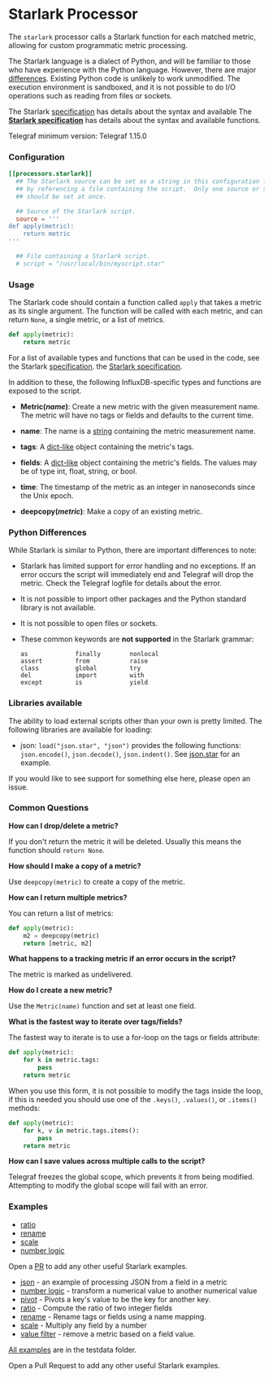 # Starlark Processor

The `starlark` processor calls a Starlark function for each matched metric,
allowing for custom programmatic metric processing.

The Starlark language is a dialect of Python, and will be familiar to those who
have experience with the Python language. However, there are major [differences](#python-differences).
Existing Python code is unlikely to work unmodified.  The execution environment
is sandboxed, and it is not possible to do I/O operations such as reading from
files or sockets.

The Starlark [specification][] has details about the syntax and available
The **[Starlark specification][]** has details about the syntax and available
functions.

Telegraf minimum version: Telegraf 1.15.0

### Configuration

```toml
[[processors.starlark]]
  ## The Starlark source can be set as a string in this configuration file, or
  ## by referencing a file containing the script.  Only one source or script
  ## should be set at once.

  ## Source of the Starlark script.
  source = '''
def apply(metric):
	return metric
'''

  ## File containing a Starlark script.
  # script = "/usr/local/bin/myscript.star"
```

### Usage

The Starlark code should contain a function called `apply` that takes a metric as
its single argument.  The function will be called with each metric, and can
return `None`, a single metric, or a list of metrics.

```python
def apply(metric):
	return metric
```

For a list of available types and functions that can be used in the code, see
the Starlark [specification][].
the [Starlark specification][].

In addition to these, the following InfluxDB-specific
types and functions are exposed to the script.

- **Metric(*name*)**:
Create a new metric with the given measurement name.  The metric will have no
tags or fields and defaults to the current time.

- **name**:
The name is a [string][] containing the metric measurement name.

- **tags**:
A [dict-like][dict] object containing the metric's tags.

- **fields**:
A [dict-like][dict] object containing the metric's fields.  The values may be
of type int, float, string, or bool.

- **time**:
The timestamp of the metric as an integer in nanoseconds since the Unix
epoch.

- **deepcopy(*metric*)**: Make a copy of an existing metric.

### Python Differences

While Starlark is similar to Python, there are important differences to note:

- Starlark has limited support for error handling and no exceptions.  If an
  error occurs the script will immediately end and Telegraf will drop the
  metric.  Check the Telegraf logfile for details about the error.

- It is not possible to import other packages and the Python standard library
  is not available.

- It is not possible to open files or sockets.

- These common keywords are **not supported** in the Starlark grammar:
  ```
  as             finally        nonlocal
  assert         from           raise
  class          global         try
  del            import         with
  except         is             yield
  ```

### Libraries available

The ability to load external scripts other than your own is pretty limited. The following libraries are available for loading:

* json: `load("json.star", "json")` provides the following functions: `json.encode()`, `json.decode()`, `json.indent()`. See [json.star](/plugins/processors/starlark/testdata/json.star) for an example.

If you would like to see support for something else here, please open an issue.

### Common Questions

**How can I drop/delete a metric?**

If you don't return the metric it will be deleted.  Usually this means the
function should `return None`.

**How should I make a copy of a metric?**

Use `deepcopy(metric)` to create a copy of the metric.

**How can I return multiple metrics?**

You can return a list of metrics:

```python
def apply(metric):
    m2 = deepcopy(metric)
    return [metric, m2]
```

**What happens to a tracking metric if an error occurs in the script?**

The metric is marked as undelivered.

**How do I create a new metric?**

Use the `Metric(name)` function and set at least one field.

**What is the fastest way to iterate over tags/fields?**

The fastest way to iterate is to use a for-loop on the tags or fields attribute:

```python
def apply(metric):
    for k in metric.tags:
        pass
    return metric
```

When you use this form, it is not possible to modify the tags inside the loop,
if this is needed you should use one of the `.keys()`, `.values()`, or `.items()` methods:

```python
def apply(metric):
    for k, v in metric.tags.items():
        pass
    return metric
```

**How can I save values across multiple calls to the script?**

Telegraf freezes the global scope, which prevents it from being modified.
Attempting to modify the global scope will fail with an error.


### Examples

- [ratio](/plugins/processors/starlark/testdata/ratio.star)
- [rename](/plugins/processors/starlark/testdata/rename.star)
- [scale](/plugins/processors/starlark/testdata/scale.star)
- [number logic](/plugins/processors/starlark/testdata/number_logic.star)

Open a [PR](https://github.com/influxdata/telegraf/compare) to add any other useful Starlark examples. 

[specification]: https://github.com/google/starlark-go/blob/master/doc/spec.md
- [json](/plugins/processors/starlark/testdata/json.star) - an example of processing JSON from a field in a metric
- [number logic](/plugins/processors/starlark/testdata/number_logic.star) - transform a numerical value to another numerical value
- [pivot](/plugins/processors/starlark/testdata/pivot.star) - Pivots a key's value to be the key for another key.
- [ratio](/plugins/processors/starlark/testdata/ratio.star) - Compute the ratio of two integer fields
- [rename](/plugins/processors/starlark/testdata/rename.star) - Rename tags or fields using a name mapping.
- [scale](/plugins/processors/starlark/testdata/scale.star) - Multiply any field by a number
- [value filter](/plugins/processors/starlark/testdata/value_filter.star) - remove a metric based on a field value.

[All examples](/plugins/processors/starlark/testdata) are in the testdata folder.

Open a Pull Request to add any other useful Starlark examples.

[Starlark specification]: https://github.com/google/starlark-go/blob/master/doc/spec.md
[string]: https://github.com/google/starlark-go/blob/master/doc/spec.md#strings
[dict]: https://github.com/google/starlark-go/blob/master/doc/spec.md#dictionaries

